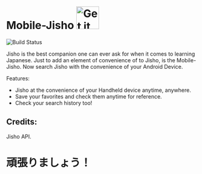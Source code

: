 # Mobile-Jisho [<img alt="Get it on Google Play" height="60px" src="https://play.google.com/intl/en_us/badges/images/apps/en-play-badge-border.png" />][1]

![Build Status](https://travis-ci.org/surajsau/Mobile-Jisho.svg?branch=master)

Jisho is the best companion one can ever ask for when it comes to learning Japanese. Just to add an element of convenience of to Jisho, is the Mobile-Jisho. Now search Jisho with the convenience of your Android Device.

Features:
 * Jisho at the convenience of your Handheld device anytime, anywhere.
 * Save your favorites and check them anytime for reference.
 * Check your search history too!

Credits:
---------------------
Jisho API.

# 頑張りましょう！

[1]: https://play.google.com/store/apps/details?id=com.halfplatepoha.jisho
